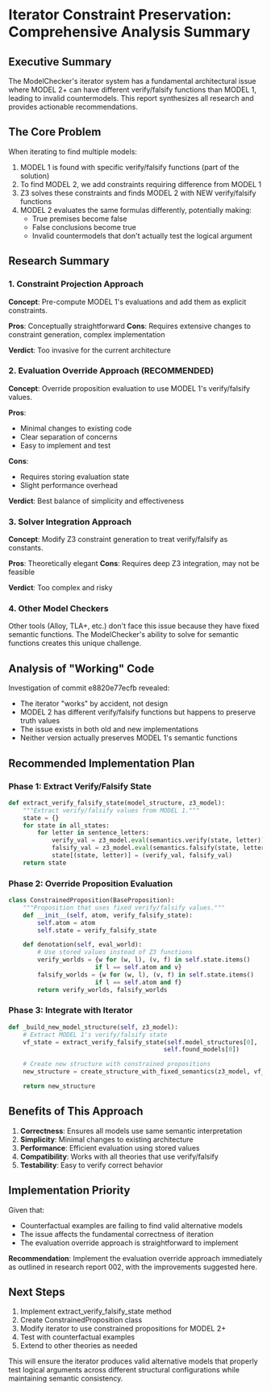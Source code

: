# Iterator Constraint Preservation: Comprehensive Analysis Summary

## Executive Summary

The ModelChecker's iterator system has a fundamental architectural issue where MODEL 2+ can have different verify/falsify functions than MODEL 1, leading to invalid countermodels. This report synthesizes all research and provides actionable recommendations.

## The Core Problem

When iterating to find multiple models:

1. MODEL 1 is found with specific verify/falsify functions (part of the solution)
2. To find MODEL 2, we add constraints requiring difference from MODEL 1
3. Z3 solves these constraints and finds MODEL 2 with NEW verify/falsify functions
4. MODEL 2 evaluates the same formulas differently, potentially making:
   - True premises become false
   - False conclusions become true
   - Invalid countermodels that don't actually test the logical argument

## Research Summary

### 1. Constraint Projection Approach

**Concept**: Pre-compute MODEL 1's evaluations and add them as explicit constraints.

**Pros**: Conceptually straightforward
**Cons**: Requires extensive changes to constraint generation, complex implementation

**Verdict**: Too invasive for the current architecture

### 2. Evaluation Override Approach (RECOMMENDED)

**Concept**: Override proposition evaluation to use MODEL 1's verify/falsify values.

**Pros**:

- Minimal changes to existing code
- Clear separation of concerns
- Easy to implement and test

**Cons**:

- Requires storing evaluation state
- Slight performance overhead

**Verdict**: Best balance of simplicity and effectiveness

### 3. Solver Integration Approach

**Concept**: Modify Z3 constraint generation to treat verify/falsify as constants.

**Pros**: Theoretically elegant
**Cons**: Requires deep Z3 integration, may not be feasible

**Verdict**: Too complex and risky

### 4. Other Model Checkers

Other tools (Alloy, TLA+, etc.) don't face this issue because they have fixed semantic functions. The ModelChecker's ability to solve for semantic functions creates this unique challenge.

## Analysis of "Working" Code

Investigation of commit e8820e77ecfb revealed:

- The iterator "works" by accident, not design
- MODEL 2 has different verify/falsify functions but happens to preserve truth values
- The issue exists in both old and new implementations
- Neither version actually preserves MODEL 1's semantic functions

## Recommended Implementation Plan

### Phase 1: Extract Verify/Falsify State

```python
def extract_verify_falsify_state(model_structure, z3_model):
    """Extract verify/falsify values from MODEL 1."""
    state = {}
    for state in all_states:
        for letter in sentence_letters:
            verify_val = z3_model.eval(semantics.verify(state, letter))
            falsify_val = z3_model.eval(semantics.falsify(state, letter))
            state[(state, letter)] = (verify_val, falsify_val)
    return state
```

### Phase 2: Override Proposition Evaluation

```python
class ConstrainedProposition(BaseProposition):
    """Proposition that uses fixed verify/falsify values."""
    def __init__(self, atom, verify_falsify_state):
        self.atom = atom
        self.state = verify_falsify_state

    def denotation(self, eval_world):
        # Use stored values instead of Z3 functions
        verify_worlds = {w for (w, l), (v, f) in self.state.items()
                        if l == self.atom and v}
        falsify_worlds = {w for (w, l), (v, f) in self.state.items()
                        if l == self.atom and f}
        return verify_worlds, falsify_worlds
```

### Phase 3: Integrate with Iterator

```python
def _build_new_model_structure(self, z3_model):
    # Extract MODEL 1's verify/falsify state
    vf_state = extract_verify_falsify_state(self.model_structures[0],
                                           self.found_models[0])

    # Create new structure with constrained propositions
    new_structure = create_structure_with_fixed_semantics(z3_model, vf_state)

    return new_structure
```

## Benefits of This Approach

1. **Correctness**: Ensures all models use same semantic interpretation
2. **Simplicity**: Minimal changes to existing architecture
3. **Performance**: Efficient evaluation using stored values
4. **Compatibility**: Works with all theories that use verify/falsify
5. **Testability**: Easy to verify correct behavior

## Implementation Priority

Given that:

- Counterfactual examples are failing to find valid alternative models
- The issue affects the fundamental correctness of iteration
- The evaluation override approach is straightforward to implement

**Recommendation**: Implement the evaluation override approach immediately as outlined in research report 002, with the improvements suggested here.

## Next Steps

1. Implement extract_verify_falsify_state method
2. Create ConstrainedProposition class
3. Modify iterator to use constrained propositions for MODEL 2+
4. Test with counterfactual examples
5. Extend to other theories as needed

This will ensure the iterator produces valid alternative models that properly test logical arguments across different structural configurations while maintaining semantic consistency.
